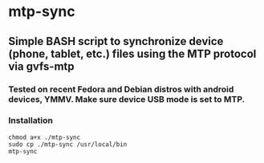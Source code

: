 # mtp-sync

## Simple BASH script to synchronize device (phone, tablet, etc.) files using the MTP protocol via gvfs-mtp

### Tested on recent Fedora and Debian distros with android devices, YMMV. Make sure device USB mode is set to MTP.

### Installation
```
chmod a+x ./mtp-sync
sudo cp ./mtp-sync /usr/local/bin
mtp-sync
```
